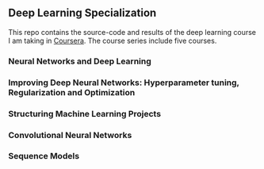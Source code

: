 ## Deep Learning Specialization

This repo contains the source-code and results of the deep learning course I am taking in [Coursera](https://www.coursera.org/specializations/deep-learning). The course series include five courses.


### Neural Networks and Deep Learning

### Improving Deep Neural Networks: Hyperparameter tuning, Regularization and Optimization

### Structuring Machine Learning Projects

### Convolutional Neural Networks

### Sequence Models
